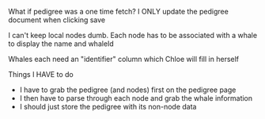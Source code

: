 
What if pedigree was a one time fetch? I ONLY update the pedigree document when clicking save

I can't keep local nodes dumb. Each node has to be associated with a whale to display the name and whaleId

Whales each need an "identifier" column which Chloe will fill in herself

Things I HAVE to do
* I have to grab the pedigree (and nodes) first on the pedigree page
* I then have to parse through each node and grab the whale information
* I should just store the pedigree with its non-node data